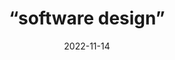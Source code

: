 ---
title: “software design”
collection: notes
type: "design"
permalink: /notes/2022-Principe
venue: "Uniontech. Company"
date: 2022-11-14
location: "WuHan, China"
---